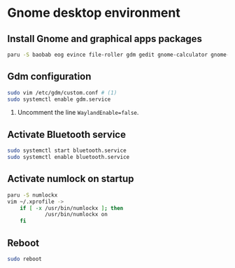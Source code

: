 # Gnome desktop environment

## Install Gnome and graphical apps packages
```sh
paru -S baobab eog evince file-roller gdm gedit gnome-calculator gnome-characters gnome-control-center gnome-disk-utility gnome-font-viewer gnome-logs gnome-screenshot flameshot gnome-session gnome-settings-daemon gnome-shell gnome-shell-extensions gnome-system-monitor gvfs gvfs-google gvfs-smb mutter nautilus sushi dconf-editor
```

## Gdm configuration
```sh
sudo vim /etc/gdm/custom.conf # (1)
sudo systemctl enable gdm.service
```

1. Uncomment the line `WaylandEnable=false`.

## Activate Bluetooth service
```sh
sudo systemctl start bluetooth.service
sudo systemctl enable bluetooth.service
```

## Activate numlock on startup
```sh
paru -S numlockx
vim ~/.xprofile ->
    if [ -x /usr/bin/numlockx ]; then
            /usr/bin/numlockx on
    fi
```

## Reboot
```sh
sudo reboot
```